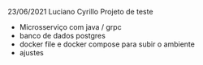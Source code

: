 23/06/2021
Luciano Cyrillo
Projeto de teste
- Microsserviço com java / grpc
- banco de dados postgres
- docker file e docker compose para subir o ambiente
- ajustes
